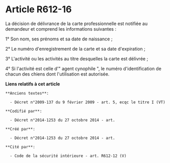 # Article R612-16

La décision de délivrance de la carte professionnelle est notifiée au demandeur et comprend les informations suivantes : 

1° Son nom, ses prénoms et sa date de naissance ; 

2° Le numéro d'enregistrement de la carte et sa date d'expiration ; 

3° L'activité ou les activités au titre desquelles la carte est délivrée ; 

4° Si l'activité est celle d'" agent cynophile ", le numéro d'identification de chacun des chiens dont l'utilisation est
autorisée.

**Liens relatifs à cet article**

	**Anciens textes**:

	  - Décret n°2009-137 du 9 février 2009 - art. 5, ecqc le titre I (VT)

	**Codifié par**:

	  - Décret n°2014-1253 du 27 octobre 2014 - art.

	**Créé par**:

	  - Décret n°2014-1253 du 27 octobre 2014 - art.

	**Cité par**:

	  - Code de la sécurité intérieure - art. R612-12 (V)
